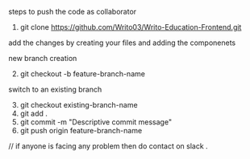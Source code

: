  steps to push the code as collaborator 

1. git clone https://github.com/Writo03/Writo-Education-Frontend.git

 add the changes by creating your files and adding the componenets  

 new branch creation 

2. git  checkout -b feature-branch-name

 switch to an existing branch 

3. git checkout existing-branch-name
4. git add .
5. git commit -m "Descriptive commit message"
6. git push origin feature-branch-name


 // if anyone is facing any problem then do contact on slack .

